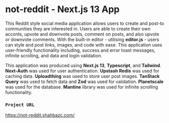 # not-reddit - Next.js 13 App

This Reddit style social media application allows users to create and post-to communities they are interested in. Users are able to create their own acconts, upvote and downvote posts, comment on posts, and also upvote or downvote comments. With the built-in editor - utilising **editor.js** - users can style and post links, images, and code with ease. This application uses user-friendly functionality including, success and error toast messages, infinite scrolling, and data and login validation.

This application was produced using **Next.js 13**, **Typescript**, and **Tailwind**. **Next-Auth** was used for user authentication. **Upstash Redis** was used for caching data. **Uploadthing** was used to store user post images. **TanStack Query** was used to fetch data and **Zod** was used for validation. **Planetscale** was used for the database. **Mantine** library was used for infinite scrolling functionality.

### `Project URL`

https://not-reddit.shahbazc.com/
